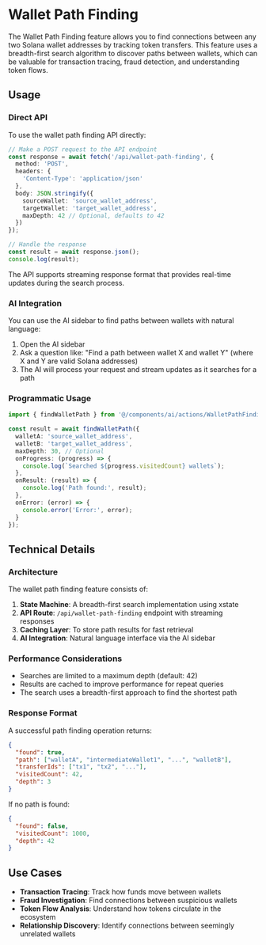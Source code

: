 # Wallet Path Finding

The Wallet Path Finding feature allows you to find connections between any two Solana wallet addresses by tracking token transfers. This feature uses a breadth-first search algorithm to discover paths between wallets, which can be valuable for transaction tracing, fraud detection, and understanding token flows.

## Usage

### Direct API

To use the wallet path finding API directly:

```typescript
// Make a POST request to the API endpoint
const response = await fetch('/api/wallet-path-finding', {
  method: 'POST',
  headers: {
    'Content-Type': 'application/json'
  },
  body: JSON.stringify({
    sourceWallet: 'source_wallet_address',
    targetWallet: 'target_wallet_address',
    maxDepth: 42 // Optional, defaults to 42
  })
});

// Handle the response
const result = await response.json();
console.log(result);
```

The API supports streaming response format that provides real-time updates during the search process.

### AI Integration

You can use the AI sidebar to find paths between wallets with natural language:

1. Open the AI sidebar
2. Ask a question like: "Find a path between wallet X and wallet Y" (where X and Y are valid Solana addresses)
3. The AI will process your request and stream updates as it searches for a path

### Programmatic Usage

```typescript
import { findWalletPath } from '@/components/ai/actions/WalletPathFindingAction';

const result = await findWalletPath({
  walletA: 'source_wallet_address',
  walletB: 'target_wallet_address',
  maxDepth: 30, // Optional
  onProgress: (progress) => {
    console.log(`Searched ${progress.visitedCount} wallets`);
  },
  onResult: (result) => {
    console.log('Path found:', result);
  },
  onError: (error) => {
    console.error('Error:', error);
  }
});
```

## Technical Details

### Architecture

The wallet path finding feature consists of:

1. **State Machine**: A breadth-first search implementation using xstate
2. **API Route**: `/api/wallet-path-finding` endpoint with streaming responses
3. **Caching Layer**: To store path results for fast retrieval
4. **AI Integration**: Natural language interface via the AI sidebar

### Performance Considerations

- Searches are limited to a maximum depth (default: 42)
- Results are cached to improve performance for repeat queries
- The search uses a breadth-first approach to find the shortest path

### Response Format

A successful path finding operation returns:

```json
{
  "found": true,
  "path": ["walletA", "intermediateWallet1", "...", "walletB"],
  "transferIds": ["tx1", "tx2", "..."],
  "visitedCount": 42,
  "depth": 3
}
```

If no path is found:

```json
{
  "found": false,
  "visitedCount": 1000,
  "depth": 42
}
```

## Use Cases

- **Transaction Tracing**: Track how funds move between wallets
- **Fraud Investigation**: Find connections between suspicious wallets
- **Token Flow Analysis**: Understand how tokens circulate in the ecosystem
- **Relationship Discovery**: Identify connections between seemingly unrelated wallets
